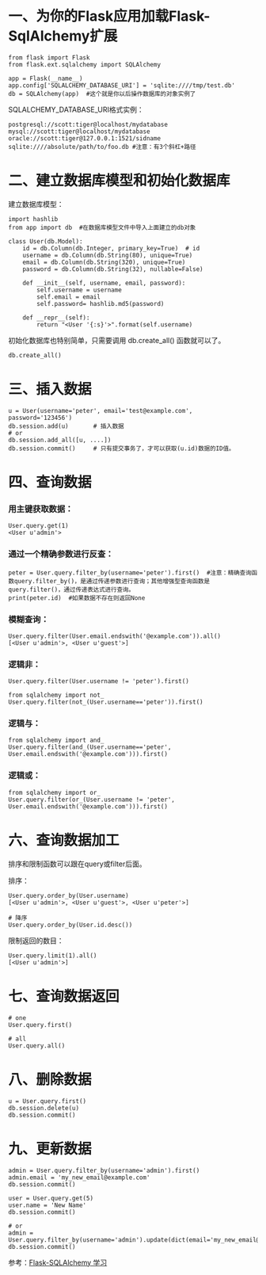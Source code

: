 # 一、为你的Flask应用加载Flask-SqlAlchemy扩展

	from flask import Flask
	from flask.ext.sqlalchemy import SQLAlchemy
	 
	app = Flask(__name__)
	app.config['SQLALCHEMY_DATABASE_URI'] = 'sqlite:////tmp/test.db'
	db = SQLAlchemy(app)  #这个就是你以后操作数据库的对象实例了

SQLALCHEMY_DATABASE_URI格式实例：

	postgresql://scott:tiger@localhost/mydatabase
	mysql://scott:tiger@localhost/mydatabase
	oracle://scott:tiger@127.0.0.1:1521/sidname
	sqlite:////absolute/path/to/foo.db #注意：有3个斜杠+路径


# 二、建立数据库模型和初始化数据库

建立数据库模型：

	import hashlib
	from app import db  #在数据库模型文件中导入上面建立的db对象
	 
	class User(db.Model):
	    id = db.Column(db.Integer, primary_key=True)  # id
	    username = db.Column(db.String(80), unique=True)
	    email = db.Column(db.String(320), unique=True)
	    password = db.Column(db.String(32), nullable=False)
	 
	    def __init__(self, username, email, password):
	        self.username = username
	        self.email = email
	        self.password= hashlib.md5(password) 

	    def __repr__(self):
	        return "<User '{:s}'>".format(self.username)

初始化数据库也特别简单，只需要调用 db.create_all() 函数就可以了。
	
	db.create_all()

# 三、插入数据

	u = User(username='peter', email='test@example.com', password='123456')
	db.session.add(u)  		# 插入数据
	# or
	db.session.add_all([u, ....])  
	db.session.commit()  	# 只有提交事务了，才可以获取(u.id)数据的ID值。

# 四、查询数据

### 用主键获取数据：

	User.query.get(1)
	<User u'admin'>

### 通过一个精确参数进行反查：

	peter = User.query.filter_by(username='peter').first()  #注意：精确查询函数query.filter_by()，是通过传递参数进行查询；其他增强型查询函数是query.filter()，通过传递表达式进行查询。
	print(peter.id)  #如果数据不存在则返回None

### 模糊查询：

	User.query.filter(User.email.endswith('@example.com')).all()
	[<User u'admin'>, <User u'guest'>]

### 逻辑非：

	User.query.filter(User.username != 'peter').first()

	from sqlalchemy import not_
	User.query.filter(not_(User.username=='peter')).first()

### 逻辑与：
	
	from sqlalchemy import and_
	User.query.filter(and_(User.username=='peter', User.email.endswith('@example.com'))).first()

### 逻辑或：

	from sqlalchemy import or_
	User.query.filter(or_(User.username != 'peter', User.email.endswith('@example.com'))).first()

# 六、查询数据加工
排序和限制函数可以跟在query或filter后面。

排序：

	User.query.order_by(User.username) 
	[<User u'admin'>, <User u'guest'>, <User u'peter'>]

	# 降序
	User.query.order_by(User.id.desc())


限制返回的数目：

	User.query.limit(1).all()
	[<User u'admin'>]

# 七、查询数据返回

	# one
	User.query.first()

	# all
	User.query.all()

# 八、删除数据

	u = User.query.first()
	db.session.delete(u) 
	db.session.commit()

# 九、更新数据

	admin = User.query.filter_by(username='admin').first()
	admin.email = 'my_new_email@example.com'
	db.session.commit()

	user = User.query.get(5)
	user.name = 'New Name'
	db.session.commit()

	# or
	admin = User.query.filter_by(username='admin').update(dict(email='my_new_email@example.com')))
	db.session.commit()


参考：[Flask-SQLAlchemy 学习](http://www.itwhy.org/%E6%95%B0%E6%8D%AE%E5%BA%93/flask-sqlalchemy-%E5%AD%A6%E4%B9%A0.html)

